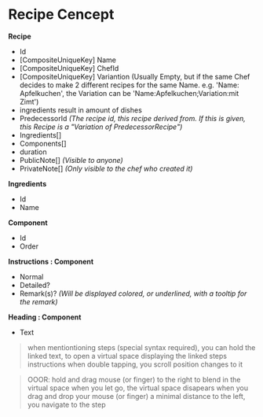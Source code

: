 # Recipe Cencept

**Recipe**

- Id
- [CompositeUniqueKey] Name
- [CompositeUniqueKey] ChefId
- [CompositeUniqueKey] Variantion (Usually Empty, but if the same Chef decides to make 2 different recipes for the same Name. e.g. 'Name: Apfelkuchen', the Variation can be 'Name:Apfelkuchen;Variation:mit Zimt')
- ingredients result in amount of dishes
- PredecessorId _(The recipe id, this recipe derived from. If this is given, this Recipe is a "Variation of PredecessorRecipe")_
- Ingredients[]
- Components[]
- duration
- PublicNote[] _(Visible to anyone)_
- PrivateNote[] _(Only visible to the chef who created it)_

**Ingredients**

- Id
- Name

**Component**

- Id
- Order

**Instructions : Component**

- Normal
- Detailed?
- Remark(s)? _(Will be displayed colored, or underlined, with a tooltip for the remark)_

**Heading : Component**

- Text

> when mentiontioning steps (special syntax required), you can hold the linked text, to open a virtual space displaying the linked steps instructions
> when double tapping, you scroll position changes to it

> OOOR: hold and drag mouse (or finger) to the right to blend in the virtual space
> when you let go, the virtual space disapears
> when you drag and drop your mouse (or finger) a minimal distance to the left, you navigate to the step
